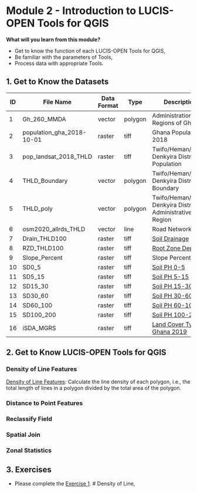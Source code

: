 # Module 2 - Introduction to LUCIS-OPEN Tools for QGIS

**What will you learn from this module?**

- Get to know the function of each LUCIS-OPEN Tools for QGIS,
- Be familiar with the parameters of Tools,
- Process data with appropriate Tools.

## 1. Get to Know the Datasets


| ID | File Name   | Data Format | Type    | Description  |
|----|------------|-------------|---------|-----------------------------|
| 1  | Gh_260_MMDA               | vector      | polygon | Administration Regions of Ghana                           |
| 2  | population_gha_2018-10-01 | raster      | tiff    | Ghana Population 2018                                     |
| 3  | pop_landsat_2018_THLD     | raster      | tiff    | Twifo/Heman/Lower Denkyira District Population            |
| 4  | THLD_Boundary             | vector      | polygon | Twifo/Heman/Lower Denkyira District Boundary              |
| 5  | THLD_poly                 | vector      | polygon | Twifo/Heman/Lower Denkyira District Administrative Region |
| 6  | osm2020_allrds_THLD       | vector      | line    | Road Network                                              |
| 7  | Drain_THLD100             | raster      | tiff    | [Soil Drainage](https://data.isric.org/geonetwork/srv/eng/catalog.search#/metadata/953d0964-6746-489a-a8d1-f188595516a9)                                             |
| 8  | RZD_THLD100               | raster      | tiff    | [Root Zone Depth](https://data.isric.org/geonetwork/srv/eng/catalog.search#/metadata/c77d1209-56e9-4cac-b76e-bbf6c7e3a617)                                           |
| 9 | Slope_Percent              | raster      | tiff    | Slope Percent                                             |
| 10 | SD0_5                     | raster      | tiff    | [Soil PH 0-5](https://data.isric.org/geonetwork/srv/eng/catalog.search#/metadata/a3364e47-9229-4a6d-aed2-487fd7e4dccc)                                               |
| 11 | SD5_15                    | raster      | tiff    | [Soil PH 5-15](https://data.isric.org/geonetwork/srv/eng/catalog.search#/metadata/a3364e47-9229-4a6d-aed2-487fd7e4dccc)                                              |
| 12 | SD15_30                   | raster      | tiff    | [Soil PH 15-30](https://data.isric.org/geonetwork/srv/eng/catalog.search#/metadata/a3364e47-9229-4a6d-aed2-487fd7e4dccc)                                             |
| 13 | SD30_60                   | raster      | tiff    | [Soil PH 30-60](https://data.isric.org/geonetwork/srv/eng/catalog.search#/metadata/a3364e47-9229-4a6d-aed2-487fd7e4dccc)                                             |
| 14 | SD60_100                  | raster      | tiff    | [Soil PH 60-100](https://data.isric.org/geonetwork/srv/eng/catalog.search#/metadata/a3364e47-9229-4a6d-aed2-487fd7e4dccc)                                            |
| 15 | SD100_200                 | raster      | tiff    | [Soil PH 100-200](https://data.isric.org/geonetwork/srv/eng/catalog.search#/metadata/a3364e47-9229-4a6d-aed2-487fd7e4dccc)                                           |
| 16 | iSDA_MGRS                 | raster      | tiff    | [Land Cover Type Ghana 2019](https://www.isda-africa.com/isdasoil/)   

## 2. Get to Know LUCIS-OPEN Tools for QGIS

### Density of Line Features



 [Density of Line Features](https://github.com/SERVIR-WA/GALUP/wiki/Tools#density-of-line-features): Calculate the line density of each polygon, i.e., the total length of lines in a polygon divided by the total area of the polygon.

### Distance to Point Features

### Reclassify Field

### Spatial Join

### Zonal Statistics



## 3. Exercises

- Please complete the [Exercise 1](). # Density of Line,

